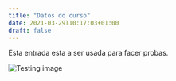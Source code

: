 ```yaml
---
title: "Datos do curso"
date: 2021-03-29T10:17:03+01:00
draft: false
---
```



Esta entrada esta a ser usada para facer probas.

![Testing image](/post/images/web-application-testing.png)
